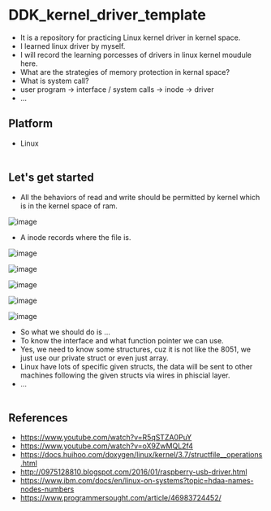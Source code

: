 # DDK_kernel_driver_template
* It is a repository for practicing Linux kernel driver in kernel space.
* I learned linux driver by myself.
* I will record the learning porcesses of drivers in linux kernel moudule here.
* What are the strategies of memory protection in kernal space?
* What is system call?
* user program -> interface / system calls -> inode -> driver
* ...

## Platform
* Linux
<br><br>


## Let's get started
* All the behaviors of read and write should be permitted by kernel which is in the kernel space of ram. <br>

![image](https://user-images.githubusercontent.com/67073582/122648803-5e593380-d15d-11eb-9aaf-fc7de2f3f8cb.png) <br>

* A inode records where the file is.

![image](https://user-images.githubusercontent.com/67073582/122663700-1672f480-d1cf-11eb-8a2c-4c6ff2bc186b.png) <br>

![image](https://user-images.githubusercontent.com/67073582/122663434-0a863300-d1cd-11eb-8d8d-4a152fe5ecdb.png) <br>

![image](https://user-images.githubusercontent.com/67073582/122663574-13c3cf80-d1ce-11eb-833e-e793b3e56dbd.png) <br>

![image](https://user-images.githubusercontent.com/67073582/122388792-d0394d80-cfa2-11eb-912a-1f32f38a87c4.png) <br>

![image](https://user-images.githubusercontent.com/67073582/122389029-1393bc00-cfa3-11eb-90b1-da17e137e61f.png) <br>

* So what we should do is ...
* To know the interface and what function pointer we can use.
* Yes, we need to know some structures, cuz it is not like the 8051, we just use our private struct or even just array.
* Linux have lots of specific given structs, the data will be sent to other machines following the given structs via wires in phiscial layer. 
* ...
<br><br>

## References
* https://www.youtube.com/watch?v=R5qSTZA0PuY
* https://www.youtube.com/watch?v=oX9ZwMQL2f4
* https://docs.huihoo.com/doxygen/linux/kernel/3.7/structfile__operations.html
* http://0975128810.blogspot.com/2016/01/raspberry-usb-driver.html
* https://www.ibm.com/docs/en/linux-on-systems?topic=hdaa-names-nodes-numbers
* https://www.programmersought.com/article/46983724452/
<br><br>
